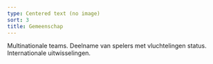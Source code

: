 ```yaml
---
type: Centered text (no image)
sort: 3
title: Gemeenschap
---
```

Multinationale teams.
Deelname van spelers met vluchtelingen status.
Internationale uitwisselingen.